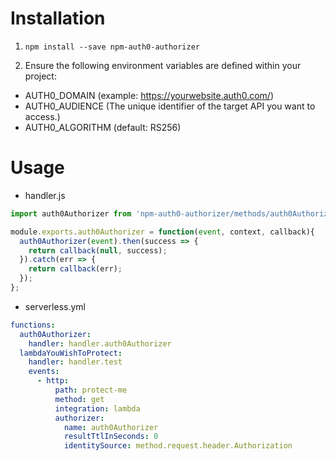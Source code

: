 # Installation
1. `npm install --save npm-auth0-authorizer`

2. Ensure the following environment variables are defined within your project:
- AUTH0_DOMAIN (example: https://yourwebsite.auth0.com/)
- AUTH0_AUDIENCE (The unique identifier of the target API you want to access.)
- AUTH0_ALGORITHM (default: RS256)

# Usage

- handler.js

```javascript
import auth0Authorizer from 'npm-auth0-authorizer/methods/auth0Authorizer';

module.exports.auth0Authorizer = function(event, context, callback){
  auth0Authorizer(event).then(success => {
    return callback(null, success);
  }).catch(err => {
    return callback(err);
  });
};
```

- serverless.yml

```yaml
functions:
  auth0Authorizer:
    handler: handler.auth0Authorizer
  lambdaYouWishToProtect:
    handler: handler.test
    events:
      - http:
          path: protect-me
          method: get
          integration: lambda
          authorizer:
            name: auth0Authorizer
            resultTtlInSeconds: 0
            identitySource: method.request.header.Authorization
```